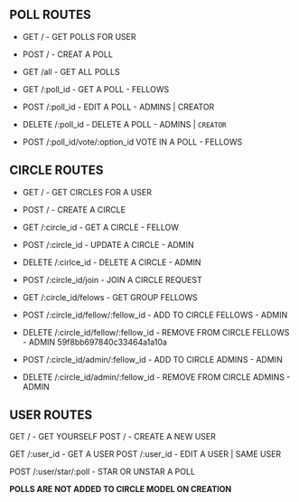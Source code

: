 ## POLL ROUTES

- GET / - GET POLLS FOR USER 
- POST / - CREAT A POLL

- GET /all - GET ALL POLLS

- GET /:poll_id - GET A POLL - FELLOWS
- POST /:poll_id - EDIT A POLL - ADMINS | CREATOR
- DELETE /:poll_id - DELETE A POLL - ADMINS | `CREATOR`
- POST /:poll_id/vote/:option\_id VOTE IN A POLL - FELLOWS

## CIRCLE ROUTES

- GET / - GET CIRCLES FOR A USER
- POST / - CREATE A CIRCLE

- GET /:circle_id - GET A CIRCLE - FELLOW
- POST /:circle_id - UPDATE A CIRCLE - ADMIN
- DELETE /:cirlce_id - DELETE A CIRCLE - ADMIN

- POST /:circle_id/join - JOIN A CIRCLE REQUEST

- GET /:circle_id/felows - GET GROUP FELLOWS

- POST /:circle_id/fellow/:fellow\_id - ADD TO CIRCLE FELLOWS - ADMIN
- DELETE /:circle_id/fellow/:fellow\_id - REMOVE FROM CIRCLE FELLOWS - ADMIN
59f8bb697840c33464a1a10a
- POST /:circle_id/admin/:fellow\_id - ADD TO CIRCLE ADMINS - ADMIN
- DELETE /:circle_id/admin/:fellow\_id - REMOVE FROM CIRCLE ADMINS - ADMIN

## USER ROUTES

GET / - GET YOURSELF
POST / - CREATE A NEW USER

GET /:user_id - GET A USER
POST /:user_id - EDIT A USER | SAME USER

POST /:user/star/:poll - STAR OR UNSTAR A POLL


**POLLS ARE NOT ADDED TO CIRCLE MODEL ON CREATION**